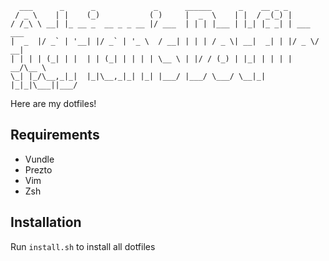 ```
  ___      _      _             _      ______      _    __ _ _           
 / _ \    | |    (_)           ( )     |  _  \    | |  / _(_) |          
/ /_\ \ __| |_ __ _  __ _ _ __ |/ ___  | | | |___ | |_| |_ _| | ___  ___ 
|  _  |/ _` | '__| |/ _` | '_ \  / __| | | | / _ \| __|  _| | |/ _ \/ __|
| | | | (_| | |  | | (_| | | | | \__ \ | |/ / (_) | |_| | | | |  __/\__ \
\_| |_/\__,_|_|  |_|\__,_|_| |_| |___/ |___/ \___/ \__|_| |_|_|\___||___/
```
Here are my dotfiles!

Requirements
---
- Vundle
- Prezto
- Vim
- Zsh

Installation
---
Run `install.sh` to install all dotfiles
